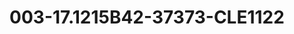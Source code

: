---
title: 003-17.1215B42-37373-CLE1122
image: 003-17.1215B42-37373-CLE1122.png
brand: sposo
layout: vestito
---